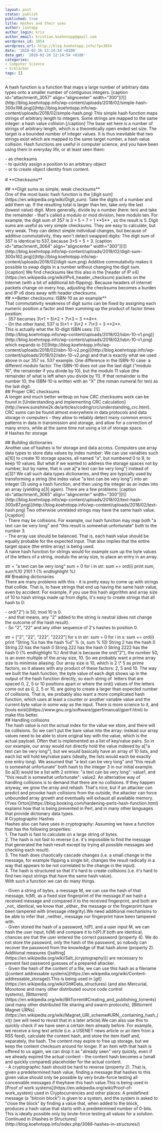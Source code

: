```yaml
---
layout: post
status: publish
published: true
title: Hashes and their uses
author: isotopp
author_login: kris
author_email: kristian.koehntopp@gmail.com
wordpress_id: 3054
wordpress_url: http://blog.koehntopp.info/?p=3054
date: '2018-02-26 23:14:54 +0100'
date_gmt: '2018-02-26 22:14:54 +0100'
categories:
- Computer Science
- Erklärbär
tags: []
---
```

<p>A hash function is a function that maps a large number of arbitrary data types onto a smaller number of contiguous integers. [caption id="attachment\_3057" align="aligncenter" width="300"][![](http://blog.koehntopp.info/wp-content/uploads/2018/02/simple-hash-300x198.png)](http://blog.koehntopp.info/wp-content/uploads/2018/02/simple-hash.png) This simple hash function maps strings of arbitrary length to integers. Some strings are mapped to the same integer: a hash value collision.[/caption] The base set here is a number of strings of arbitrary length, which is a theoretically open ended set size. The target is a bounded number of integer values. It is thus inevitable that two strings exist which are mapped to the same target number, a hash value collision. Hash functions are useful in computer science, and you have been using them in everyday life, or at least seen them:</p>
<p>- as checksums<br />
- to quickly assign a position to an arbitrary object<br />
- or to create object identity from content.<br />
<!--more--><br />
# **Checksums**</p>
<p>## **Digit sums as simple, weak checksums**<br />
 One of the most basic hash function is the [digit sum](https://en.wikipedia.org/wiki/Digit_sum): Take the digits of a number and add them up. If the resulting total is larger than ten, take only the last (lowest value) digit. More generally, divide by a number (here: ten) and take the remainder - that's called a modulo or mod division, here modulo ten. For example, the digit sum of 357 is 3 + 5 + 7 = 1 **5** , so the result is 5. Digit sums are useful as very simple checksums. They are easy to calculate, but very weak. They can detect simple individual changes, but because of additive commutativity, they won't detect swapped digits: The digit sum of 357 is identical to 537, because 3+5 = 5 + 3. [caption id="attachment\_3064" align="aligncenter" width="300"][![](http://blog.koehntopp.info/wp-content/uploads/2018/02/digit-sum-300x162.png)](http://blog.koehntopp.info/wp-content/uploads/2018/02/digit-sum.png) Additive commutativity makes it possible to swap digits in a number without changing the digit sum.[/caption] We find checksums like this also in the [header of IP v4](https://en.wikipedia.org/wiki/IPv4_header_checksum) packets on the Internet (with a bit of additional bit-flipping). Because headers of internet packets change on every hop, adjusting the checksums becomes a burden and IP v6 does away with header checksums.<br />
## **Better checksums: ISBN-10 as an example**<br />
 That&nbsp;commutativity weakness of digit sums can be fixed by assigning each numeric position a factor and then summing up the product of factor times position:<br />
- 357 becomes 3\*1 + 5\*2 + 7\*3 = 3 **4**.<br />
- On the other hand, 537 is 5\*1 + 3\*2 + 7\*3 = 3 **2**.<br />
 This is actually what the 10-digit ISBN uses: [![](http://blog.koehntopp.info/wp-content/uploads/2018/02/isbn-10-v1.png)](http://blog.koehntopp.info/wp-content/uploads/2018/02/isbn-10-v1.png) which expands to [![](http://blog.koehntopp.info/wp-content/uploads/2018/02/isbn-10-v2.png)](http://blog.koehntopp.info/wp-content/uploads/2018/02/isbn-10-v2.png) and that is exactly what we used above in our 357 vs. 537 example. One difference in the ISBN-10 case: a different modulo factor. The ISBN-10 does not use the last digit ("modulo 10", the remainder if you divide by 10), but the modulo 11 value (the remainder of what is left when you divide by 11). If that remainder is the number 10, the ISBN-10 is written with an "X" (the roman numeral for ten) as the last digit.<br />
## Proper CRC checksums<br />
 A longer and much better writeup on how CRC checksums work can be found in [Understanding and implementing CRC calculation](http://www.sunshine2k.de/articles/coding/crc/understanding_crc.html). CRC sums can be found almost everywhere in data protocols and data storage in computers - they allow to reliably detect many common errors patterns in data in transmission and storage, and allow for a correction of many errors, while at the same time not using a lot of storage space.<br />
# Hashes for storage</p>
<p>## Building dictionaries<br />
 Another use of hashes is for storage and data access. Computers use array data types to store data values by index number: We can use variables such a[10] to create 10 storage spaces, all named "a", but numbered 0 to 9, to keep 10 values. But what if we wanted to address the storage spaces not by number, but by name, that is use a["a text can be very long"] instead of a[3]? We call such data types dictionaries, and they are typically used by transforming a string (the index value "a text can be very long") into an integer (3) using a hash function, and then using the integer as an index into an array (yielding a[3] again). There are a few problems: [caption id="attachment\_3065" align="aligncenter" width="300"][![](http://blog.koehntopp.info/wp-content/uploads/2018/02/text-hash-300x87.png)](http://blog.koehntopp.info/wp-content/uploads/2018/02/text-hash.png) Two otherwise unrelated strings may have the same hash value.[/caption]<br />
- There may be collisions. For example, our hash function may map both "a text can be very long" and "this result is somewhat unfortunate" both to the number 3.<br />
- The array use should be balanced. That is, each hash value should be equally probable for the expected input. That also implies that the entire target space (the entire array) is being used.<br />
 A naive hash function for strings would for example sum up the byte values of the letters of a string, modulo the array size, to place an entry in an array. </p>
<p>    str = "a text can be very long" sum = 0 for i in str: sum += ord(i) print sum, sum%10 2101 1 {% endhighlight %}<br />
    ## Breaking dictionaries<br />
     There are many problems with this - it is pretty easy to come up with strings that collide. That is, to have strings that end up having the same hash value, even by accident. For example, if you use this hash algorithm and array size of 10 to hash strings made up from digits, it's easy to create strings that all hash to 0: </p>
<p>- ord("2") is 50, mod 10 is 0.<br />
- and that means, any "2" added to the string is neutral (does not change the outcome of the hash result).<br />
- So "2", "22" and any other sequence of 2's hashes to position 0.</p>
<p>    str = ["2", "22", "222", "2222"] for s in str: sum = 0 for i in s: sum += ord(i) print "String %s has the hash %d" % (s, sum % 10) String 2 has the hash 0 String 22 has the hash 0 String 222 has the hash 0 String 2222 has the hash 0 {% endhighlight %} And that is because the ord("2"), the number 50, is an even multiple of the array size, 10. So we probably want a prime array size to minimise aliasing: Our array size is 10, which is 2 \* 5 as prime factors, so it aliases with any product of these factors: 2, 5 and 10. The way we built the hash function, the byte value of each digit shows up in the output of the hash function directly, so each string of&nbsp; letters that are spaced 0, 2, 5 or 10 positions apart or where the ord() values of the letters come out as 0, 2, 5 or 10, are going to create a larger than expected number of collisions. That is, we probably also want a more complicated hash function, which uses at least a counter or another variable value and the current byte value in some way as the input. There is more science to it, and [tools exist](https://www.gnu.org/software/gperf/manual/gperf.html) to make this better.<br />
    ## Handling collisions<br />
     The hash value is not the actual index for the value we store, and there will be collisions. So we can't put the bare value into the array: instead our array values need to be able to store original key with the value, which is the actual payload. Often that is implemented as a list of key/value pairs. So in our example, our array would not directly hold the value indexed by a["a text can be very long"], but we would basically have an array of 10 lists, and each list will hold key/value pairs (ideally, the lists would each be exactly one entry long). We assumed that "a text can be very long" and "this result is somewhat unfortunate" both hash to the integer 3 in our initial example. So a[3] would be a list with 2 entries: "a text can be very long": value1, and "this result is somewhat unfortunate": value2. An alternative way of handling collisions is to demand that there are no collisions. If they happen anyway, we grow the array and rehash. That's nice, but if an attacker can predict and provoke hash collisions from the outside, the attacker can force unbounded array growth and eventually will exhaust all available memory. [Yves Orton](https://blog.booking.com/hardening-perls-hash-function.html) explains how that is being prevented in Perl, and in many other languages that provide dictionary data types.<br />
    # Cryptographic Hashes<br />
     Hashes also can have uses in cryptography: Assuming we have a function that has the following properties:<br />
    1. The hash is fast to calculate on a large string of bytes.<br />
    2. The hash is not fast to reverse (i.e. it's impossible to find the message that generated the hash result except by trying all possible messages and checking each result).<br />
    3. The hash does chaotically cascade changes (i.e. a small change in the message, for example flipping a single bit, changes the result radically in a way that appears to be not correlated to the change in the input).<br />
    4. The hash is structured so that it's hard to create collisions (i.e. it's hard to find two input strings that have the same hash value).<br />
     With such a function we can do many things. </p>
<p>- Given a string of bytes, a message M, we can use the hash of that message, h(M), as a fixed size fingerprint of the message.If we hash a received message and compared it to the received fingerprint, and both are _not_ identical, we know that _either_ the message or the fingerprint have been tampered with (message integrity).We need additional mechanisms to be able to infer that _neither_ message nor fingerprint have been tampered with.<br />
- Given stored the hash of a password, h(P), and a user input M, we can hash the user input, h(M) and compare it to h(P).If both are identical, chances are that the user entered the correct password (property 4). We do not store the password, only the hash of the password, so nobody can recover the password from the knowledge of that hash alone (property 2). Additional measures ([salting](https://en.wikipedia.org/wiki/Salt_(cryptography))) are necessary to prevent fast password guesses of a prepared attacker.<br />
- Given the hash of the content of a file, we can use this hash as a filename ([content addressable systems](https://en.wikipedia.org/wiki/Content-addressable_storage)).This is being used in [git](https://en.wikipedia.org/wiki/Git#Data_structures) (and also Mercurial, Monotone and many other distributed source code control systems),&nbsp;[Bittorrent](https://en.wikipedia.org/wiki/BitTorrent#Creating_and_publishing_torrents) (and many other distributed file sharing and swarm protocols),&nbsp;[Bittorrent Magnet URNs](https://en.wikipedia.org/wiki/Magnet_URI_scheme#URN,_containing_hash_(xt))&nbsp;(we will need to revisit that in a later article).We can also use this to quickly check if we have seen a certain item already before. For example, we receive a long text article (i.e. a USENET news article or an item from a RSS feed), calculate the content hash, and store the item itself and, separately, the hash. The content may expire to free up storage, but we keep the content checksum around for longer. If an item with that hash is offered to us again, we can drop it as "already seen" very quickly, even if we already expired the actual content - the content hash becomes a (small and quickly compared) placeholder for the actual content.<br />
- A cryptographic hash should be hard to reverse (property 2). That is, given a predetermined hash value, finding a message that hashes to this given value should only be possible by very brute-force testing all conceivable messages if theyhave this hash value.This is being used in [Proof of work systems](https://en.wikipedia.org/wiki/Proof-of-work_system) used in Cryptocurrencies and other places: A predefined message (a "bitcoin block") is given to a system, and the system is asked to "close the block" by finding a value that, when added to the block, produces a hash value that starts with a predetermined number of 0-bits. This is ideally possible only by brute-force testing all values for a solution.<br />
 Continued in [Hashes in Structures](http://blog.koehntopp.info/index.php/3088-hashes-in-structures/)</p>
